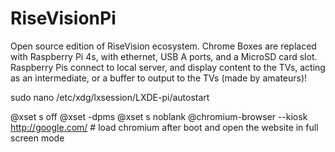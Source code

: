 # RiseVisionPi
Open source edition of RiseVision ecosystem. Chrome Boxes are replaced with Raspberry Pi 4s, with ethernet, USB A ports, and a MicroSD card slot. Raspberry Pis connect to local server, and display content to the TVs, acting as an intermediate, or a buffer to output to the TVs (made by amateurs)!

sudo nano /etc/xdg/lxsession/LXDE-pi/autostart 

@xset s off
@xset -dpms
@xset s noblank
@chromium-browser --kiosk http://google.com/  # load chromium after boot and open the website in full screen mode

